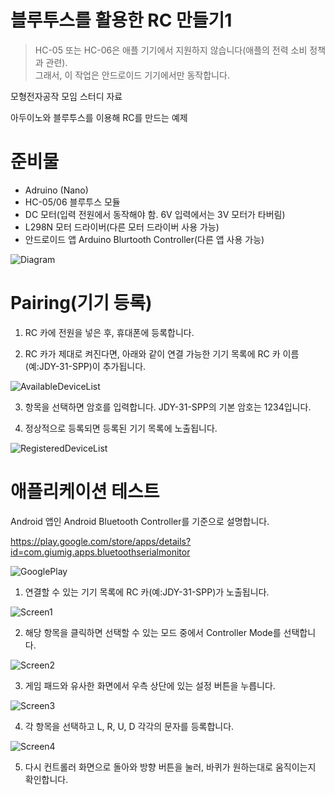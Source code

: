 # 블루투스를 활용한 RC 만들기1

> HC-05 또는 HC-06은 애플 기기에서 지원하지 않습니다(애플의 전력 소비 정책과 관련).   
> 그래서, 이 작업은 안드로이드 기기에서만 동작합니다.


모형전자공작 모임 스터디 자료

아두이노와 블루투스를 이용해 RC를 만드는 예제

# 준비물
- Adruino (Nano)
- HC-05/06 블루투스 모듈
- DC 모터(입력 전원에서 동작해야 함. 6V 입력에서는 3V 모터가 타버림)
- L298N 모터 드라이버(다른 모터 드라이버 사용 가능)
- 안드로이드 앱 Arduino Blurtooth Controller(다른 앱 사용 가능)

![Diagram](https://user-images.githubusercontent.com/1592254/229138472-cbda8e1f-e5aa-4e59-9a97-a7726786d434.png)

# Pairing(기기 등록)

1. RC 카에 전원을 넣은 후, 휴대폰에 등록합니다.

2. RC 카가 제대로 켜진다면, 아래와 같이 연결 가능한 기기 목록에 RC 카 이름(예:JDY-31-SPP)이 추가됩니다.

![AvailableDeviceList](https://user-images.githubusercontent.com/1592254/232290231-3e488212-b0dc-4ce4-b463-91faca4ba2e0.png)

3. 항목을 선택하면 암호를 입력합니다. JDY-31-SPP의 기본 암호는 1234입니다.

4. 정상적으로 등록되면 등록된 기기 목록에 노출됩니다.

![RegisteredDeviceList](https://user-images.githubusercontent.com/1592254/232290837-03b2fdca-2693-466d-8d89-7a76f3c28f4a.png)

# 애플리케이션 테스트

Android 앱인 Android Bluetooth Controller를 기준으로 설명합니다.

https://play.google.com/store/apps/details?id=com.giumig.apps.bluetoothserialmonitor

![GooglePlay](https://user-images.githubusercontent.com/1592254/232289691-9c066988-3c21-4ba3-b9c6-300656f904f3.png)

1. 연결할 수 있는 기기 목록에 RC 카(예:JDY-31-SPP)가 노출됩니다.

![Screen1](https://user-images.githubusercontent.com/1592254/232291114-55b8d498-1fd6-4b4e-89e9-ce294cdcdd3c.png)

2. 해당 항목을 클릭하면 선택할 수 있는 모드 중에서 Controller Mode를 선택합니다.

![Screen2](https://user-images.githubusercontent.com/1592254/232291164-f96b8a47-cfdc-47b9-ae26-d6d693469aba.png)

3. 게임 패드와 유사한 화면에서 우측 상단에 있는 설정 버튼을 누릅니다.

![Screen3](https://user-images.githubusercontent.com/1592254/232291193-ce754834-035d-4ec3-bf8b-1b0a45cb39a2.png)

4. 각 항목을 선택하고 L, R, U, D 각각의 문자를 등록합니다.

![Screen4](https://user-images.githubusercontent.com/1592254/232291220-cf70a05b-0a6c-468a-9490-464f1df61a83.png)

5. 다시 컨트롤러 화면으로 돌아와 방향 버튼을 눌러, 바퀴가 원하는대로 움직이는지 확인합니다.
